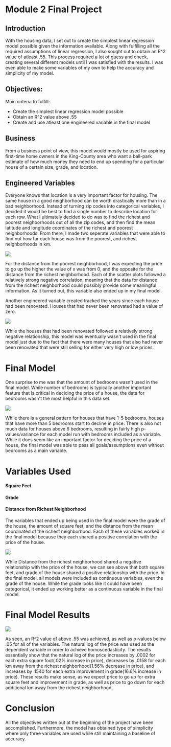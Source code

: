 
# Module 2 Final Project



## Introduction


With the housing data, I set out to create the simplest linear regression model possible given the information available. Along with fulfilling all the required assumptions of linear regression, I also sought out to obtain an R^2 value of atleast .55. This process required a lot of guess and check, creating several different models until I was satisfied with the results. I was even able to make some variables of my own to help the accuracy and simplicity of my model. 


## Objectives:


Main criteria to fulfill:
* Create the simplest linear regression model possible
* Obtain an R^2 value above .55
* Create and use atleast one engineered variable in the final model


## Business


From a business point of view, this model would mostly be used for aspiring first-time home owners in the King-County area who want a ball-park estimate of how much money they need to end up spending for a particular house of a certain size, grade, and location.



## Engineered Variables



Everyone knows that location is a very important factor for housing. The same house in a good neighborhood can be worth drastically more than in a bad neighborhood. Instead of turning zip codes into categorical variables, I decided it would be best to find a single number to describe location for each row. What I ultimately decided to do was to find the richest and poorest neighborhoods out of all the zip codes, and then find the mean latitude and longitude coordinates of the richest and poorest neighborhoods. From there, I made two seperate variables that were able to find out how far each house was from the poorest, and richest neighborhoods in km. 

<img src="Pictures/subplot2.png">


For the distance from the poorest neighborhood, I was expecting the price to go up the higher the value of x was from 0, and the opposite for the distance from the richest neighborhood. Each of the scatter plots followed a relatively strong negative correlation, meaning that the data for distance from the richest neighborhood could possibly provide some meaningful information. As it turned out, this variable also ended up in my final model.


Another engineered variable created tracked the years since each house had been renovated. Houses that had never been renovated had a value of zero.


<img src="Pictures/renovation_years.png">

While the houses that had been renovated followed a relatively strong negative relationship, this model was eventually wasn't used in the final model just due to the fact that there were many houses that also had never been renovated that were still selling for either very high or low prices.




# Final Model



One surprise to me was that the amount of bedrooms wasn't used in the final model. While number of bedrooms is typically another important feature that is critical in deciding the price of a house, the data for bedrooms wasn't the most helpful in this data set. 


<img src="Pictures/bedroom_price.png">



While there is a general pattern for houses that have 1-5 bedrooms, houses that have more than 5 bedrooms start to decline in price. There is also not much data for houses above 6 bedrooms, resulting in fairly high p-values/variance for each model run with bedrooms included as a variable. While it does seem like an important factor for deciding the price of a house, the final model was able to pass all goals/assumptions even without bedrooms as a main variable.


# Variables Used

#### Square Feet
#### Grade
#### Distance from Richest Neighborhood



The variables that ended up being used in the final model were the grade of the house, the amount of square feet, and the distance from the mean coordinated of the richest neighborhood. Each of these variables worked in the final model because they each shared a positive correlation with the price of the house. 


<img src="Pictures/subplot.png">


While Distance from the richest neighborhood shared a negative relationship with the price of the house, we can see above that both square feet, and grade of the house shared a positive relationship with the price. In the final model, all models were included as continuous variables, even the grade of the house. While the grade looks like it could have been categorical, it ended up working better as a continuous variable in the final model. 



# Final Model Results


<img src="Pictures/Results.png">


As seen, an R^2 value of above .55 was achieved, as well as p-values below .05 for all of the variables. The natural log of the price was used as the dependent variable in order to achieve homoscedasticity. The results essentially show that the natural log of the price increases by .0002 for each extra square foot(.02% increase in price), decreases by .0158 for each km away from the richest neighborhood(1.56% decrease in price), and increases by .1540 for each extra improvement in grade(16.6% increase in price). These results make sense, as we expect price to go up for extra square feet and improvement in grade, as well as price to go down for each additional km away from the richest neighborhood.


# Conclusion 


All the objectives written out at the beginning of the project have been accomplished. Furthermore, the model has obtained type of simplicity where only three variables are used while still maintaining a baseline of accuracy. 